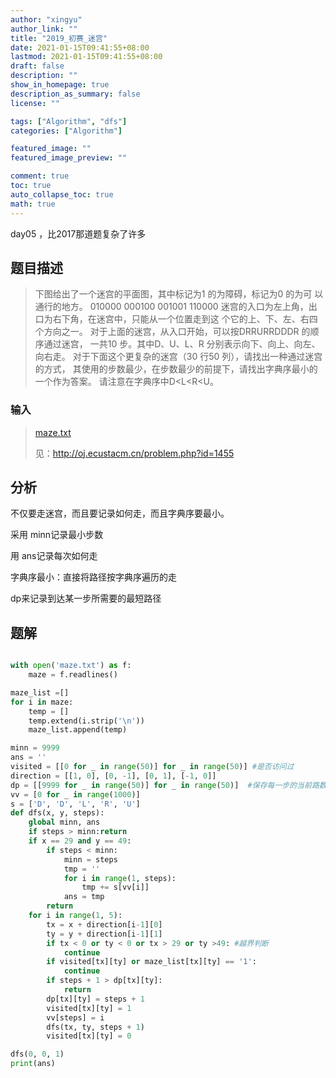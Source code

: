 ```yaml
---
author: "xingyu"
author_link: ""
title: "2019_初赛_迷宫"
date: 2021-01-15T09:41:55+08:00
lastmod: 2021-01-15T09:41:55+08:00
draft: false
description: ""
show_in_homepage: true
description_as_summary: false
license: ""

tags: ["Algorithm", "dfs"]
categories: ["Algorithm"]

featured_image: ""
featured_image_preview: ""

comment: true
toc: true
auto_collapse_toc: true
math: true
---
```


day05 ，比2017那道题复杂了许多

<!--more-->

## 题目描述

>下图给出了一个迷宫的平面图，其中标记为1 的为障碍，标记为0 的为可
>以通行的地方。
>010000 
>000100 
>001001 
>110000 
>迷宫的入口为左上角，出口为右下角，在迷宫中，只能从一个位置走到这
>个它的上、下、左、右四个方向之一。
>对于上面的迷宫，从入口开始，可以按DRRURRDDDR 的顺序通过迷宫，
>一共10 步。其中D、U、L、R 分别表示向下、向上、向左、向右走。
>对于下面这个更复杂的迷宫（30 行50 列），请找出一种通过迷宫的方式，
>其使用的步数最少，在步数最少的前提下，请找出字典序最小的一个作为答案。
>请注意在字典序中D<L<R<U。

### 输入

>[maze.txt](http://oj.ecustacm.cn/upload/file/20200122/20200122134020_61830.txt)
>
>见：http://oj.ecustacm.cn/problem.php?id=1455

## 分析

不仅要走迷宫，而且要记录如何走，而且字典序要最小。

采用 minn记录最小步数

用 ans记录每次如何走

字典序最小：直接将路径按字典序遍历的走

dp来记录到达某一步所需要的最短路径

## 题解

```python

with open('maze.txt') as f:
    maze = f.readlines()

maze_list =[]
for i in maze:
    temp = []
    temp.extend(i.strip('\n'))
    maze_list.append(temp)

minn = 9999
ans = ''
visited = [[0 for _ in range(50)] for _ in range(50)] #是否访问过
direction = [[1, 0], [0, -1], [0, 1], [-1, 0]]
dp = [[9999 for _ in range(50)] for _ in range(50)]  #保存每一步的当前路数
vv = [0 for _ in range(1000)]
s = ['D', 'D', 'L', 'R', 'U'] 
def dfs(x, y, steps):
    global minn, ans
    if steps > minn:return
    if x == 29 and y == 49:
        if steps < minn:
            minn = steps
            tmp = ''
            for i in range(1, steps):
                tmp += s[vv[i]]
            ans = tmp
        return
    for i in range(1, 5):
        tx = x + direction[i-1][0]
        ty = y + direction[i-1][1]
        if tx < 0 or ty < 0 or tx > 29 or ty >49: #越界判断
            continue
        if visited[tx][ty] or maze_list[tx][ty] == '1':
            continue
        if steps + 1 > dp[tx][ty]:
            return
        dp[tx][ty] = steps + 1
        visited[tx][ty] = 1
        vv[steps] = i
        dfs(tx, ty, steps + 1)
        visited[tx][ty] = 0

dfs(0, 0, 1)
print(ans)
```



